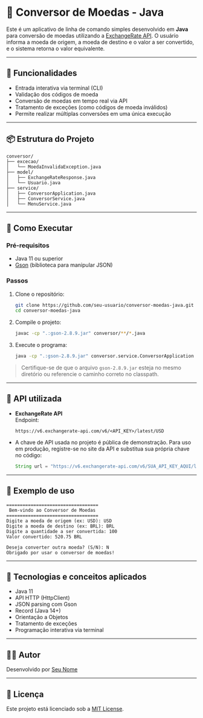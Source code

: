 # 💱 Conversor de Moedas - Java

Este é um aplicativo de linha de comando simples desenvolvido em **Java** para conversão de moedas utilizando a [ExchangeRate API](https://www.exchangerate-api.com/). O usuário informa a moeda de origem, a moeda de destino e o valor a ser convertido, e o sistema retorna o valor equivalente.

---

## 🧩 Funcionalidades

- Entrada interativa via terminal (CLI)
- Validação dos códigos de moeda
- Conversão de moedas em tempo real via API
- Tratamento de exceções (como códigos de moeda inválidos)
- Permite realizar múltiplas conversões em uma única execução

---

## 📦 Estrutura do Projeto

```
conversor/
├── excecao/
│   └── MoedaInvalidaException.java
├── model/
│   ├── ExchangeRateResponse.java
│   └── Usuario.java
├── service/
│   ├── ConversorApplication.java
│   ├── ConversorService.java
│   └── MenuService.java
```

---

## 🚀 Como Executar

### Pré-requisitos

- Java 11 ou superior
- [Gson](https://github.com/google/gson) (biblioteca para manipular JSON)

### Passos

1. Clone o repositório:
   ```bash
   git clone https://github.com/seu-usuario/conversor-moedas-java.git
   cd conversor-moedas-java
   ```

2. Compile o projeto:
   ```bash
   javac -cp ".:gson-2.8.9.jar" conversor/**/*.java
   ```

3. Execute o programa:
   ```bash
   java -cp ".:gson-2.8.9.jar" conversor.service.ConversorApplication
   ```

> Certifique-se de que o arquivo `gson-2.8.9.jar` esteja no mesmo diretório ou referencie o caminho correto no classpath.

---

## 🔐 API utilizada

- **ExchangeRate API**  
  Endpoint:  
  ```
  https://v6.exchangerate-api.com/v6/<API_KEY>/latest/USD
  ```

- A chave de API usada no projeto é pública de demonstração. Para uso em produção, registre-se no site da API e substitua sua própria chave no código:
  ```java
  String url = "https://v6.exchangerate-api.com/v6/SUA_API_KEY_AQUI/latest/" + moedaOrigem;
  ```

---

## 🧠 Exemplo de uso

```
==================================
 Bem-vindo ao Conversor de Moedas 
==================================
Digite a moeda de origem (ex: USD): USD
Digite a moeda de destino (ex: BRL): BRL
Digite a quantidade a ser convertida: 100
Valor convertido: 520.75 BRL

Deseja converter outra moeda? (S/N): N
Obrigado por usar o conversor de moedas!
```

---

## 📌 Tecnologias e conceitos aplicados

- Java 11
- API HTTP (HttpClient)
- JSON parsing com Gson
- Record (Java 14+)
- Orientação a Objetos
- Tratamento de exceções
- Programação interativa via terminal

---

## 👨‍💻 Autor

Desenvolvido por [Seu Nome](https://github.com/seu-usuario)

---

## 📄 Licença

Este projeto está licenciado sob a [MIT License](LICENSE).
